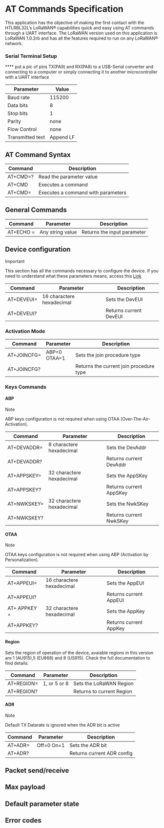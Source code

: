 # AT Commands Specification

This application has the objective of making the first contact with the HTLRBL32L’s LoRaWAN® capabilities quick and easy using AT commands through a UART interface. The LoRaWAN version used on this application is LoRaWAN 1.0.2rb and has all the features required to run on any LoRaWAN® network.

### Serial Terminal Setup

**** put a pic of pins TX(PA9) and RX(PA8) to a USB-Serial converter and connecting to a computer or simply connecting it to another microcontroller with a UART interface

| Parameter    | Value      |
| ---------------- | ---------- |
| Baud rate        | 115200     |
| Data bits        | 8          |
| Stop bits        | 1          |
| Parity           |  none      |
| Flow Control     |  none      |
| Transmitted text |  Append LF |

## AT Command Syntax

| **Command**         | **Description**                    |
| ------------------- | ---------------------------------- |
| AT+CMD=?            | Read the parameter value           |
| AT+CMD              | Executes a command                 |
| AT+CMD=<parameters> | Executes a command with parameters |

## General Commands

| **Command**      | **Parameter**    | **Description**             |
| ---------------- | ---------------- | --------------------------- |
| AT+ECHO =<param> | Any string value | Returns the input parameter |


## Device configuration

> [!IMPORTANT]
> This section has all the commands necessary to configure the device. If you need to understand what these parameters means, access this [Link](https://www.thethingsindustries.com/docs/devices/abp-vs-otaa/)

| **Command**       | **Parameter**             | **Description**        |
| ----------------- | ------------------------- | ---------------------- |
| AT+DEVEUI=<param> | 16 charactere hexadecimal | Sets the DevEUI        |
| AT+DEVEUI?        |                           | Returns current DevEUI |

### Activation Mode

| **Command**        | **Parameter**   | **Description**                         |
| ------------------ | --------------- | --------------------------------------- |
| AT+JOINCFG=<param> | ABP=0<br>OTAA=1 | Sets the join procedure type            |
| AT+JOINCFG?        |                 | Returns the current join procedure type |

### Keys Commands
#### ABP

>[!NOTE]
> ABP keys configuration is not required when using OTAA (Over-The-Air-Activation).

| **Command**        | **Parameter**             | **Description**         |
| ------------------ | ------------------------- | ----------------------- |
| AT+DEVADDR=<param> | 8 charactere hexadecimal  | Sets the DevAddr        |
| AT+DEVADDR?        |                           | Returns current DevAddr |
| AT+APPSKEY=<param> | 32 charactere hexadecimal | Sets the AppSKey        |
| AT+APPSKEY?        |                           | Returns current AppSKey |
| AT+NWKSKEY=<param> | 32 charactere hexadecimal | Sets the NwkSKey        |
| AT+NWKSKEY?        |                           | Returns current NwkSKey |

#### OTAA
>[!NOTE]
>OTAA keys configuration is not required when using ABP (Activation by Personalization).

| **Command**         | **Parameter**             | **Description**        |
| ------------------- | ------------------------- | ---------------------- |
| AT+APPEUI=<param>   | 16 charactere hexadecimal | Sets the AppEUI        |
| AT+APPEUI?          |                           | Returns current AppEUI |
| AT+ APPKEY =<param> | 32 charactere hexadecimal | Sets the AppKey        |
| AT+APPKEY?          |                           | Returns current AppKey |

#### Region

Sets the region of operation of the device, avaiable regions in this version are 1 (AU915),5 (EU868) and 8 (US915). Check the full documentation to find details.

| **Command**         | **Parameter**             | **Description**        |
| ------------------- | ------------------------- | ---------------------- |
| AT+REGION=<param>   | 1, or 5 or 8              | Sets the LoRaWAN Region|
| AT+REGION?          |              | Returns to current Region|

#### ADR
>[!NOTE]
>Default TX Datarate is ignored when the ADR bit is active

| **Command**    | **Parameter** | **Description**            |
| -------------- | ------------- | -------------------------- |
| AT+ADR=<param> | Off=0 On=1    | Sets the ADR bit           |
| AT+ADR?        |               | Returns current ADR config |



## Packet send/receive

## Max payload

## Default parameter state

## Error codes
